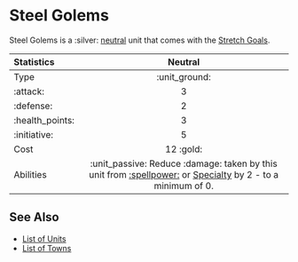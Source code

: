 # Steel Golems

Steel Golems is a :silver: [neutral](../towns/neutral.md) unit that comes with the [Stretch Goals](../content.md).


| Statistics | Neutral |
| :--- | :---: |
| Type | :unit_ground: |
| :attack: | 3 |
| :defense: | 2 |
| :health_points: | 3 |
| :initiative: | 5 |
| Cost | 12 :gold: |
| Abilities | :unit_passive: Reduce :damage: taken by this unit from [:spellpower:](../spells.md) or [Specialty](../heroes.md) by 2 - to a minimum of 0. |


## See Also

- [List of Units](../units.md)
- [List of Towns](../towns.md)
